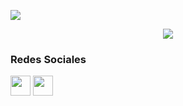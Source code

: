 
![](https://komarev.com/ghpvc/?username=luisarochi&color=red&style=for-the-badge=PROFILE+VIEWS)


<p align="center">
  <a href="https://skillicons.dev">
    <img src="https://skillicons.dev/icons?i=py,html,mysql,ps" />
  </a>
</p>

### Redes Sociales
<p align="left"> <a href="https://www.instagram.com/luisarochii/" target="_blank" rel="noreferrer"><img src="https://raw.githubusercontent.com/danielcranney/readme-generator/main/public/icons/socials/instagram.svg" width="32" height="32" /></a> <a href="https://www.linkedin.com/in/luis-elias-arochi/" target="_blank" rel="noreferrer"><img src="https://raw.githubusercontent.com/danielcranney/readme-generator/main/public/icons/socials/linkedin.svg" width="32" height="32"/p>
